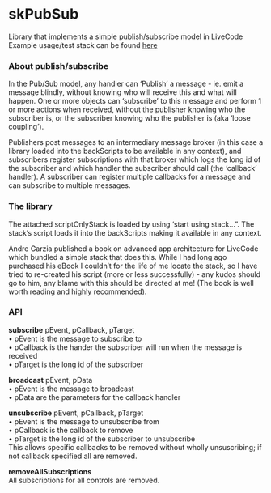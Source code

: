 # skPubSub
Library that implements a simple publish/subscribe model in LiveCode  
Example usage/test stack can be found [here](https://forums.livecode.com/viewtopic.php?f=7&t=38948&p=228512#p228509)

### About publish/subscribe
In the Pub/Sub model, any handler can ‘Publish’ a message - ie. emit a message blindly, without knowing who will receive this and what will happen. One or more objects can ‘subscribe’ to this message and perform 1 or more actions when received, without the publisher knowing who the subscriber is, or the subscriber knowing who the publisher is (aka ‘loose coupling’). 

Publishers post messages to an intermediary message broker (in this case a library loaded into the backScripts to be available in any context), and subscribers register subscriptions with that broker which logs the long id of the subscriber and which handler the subscriber should call (the ‘callback’ handler). A subscriber can register multiple callbacks for a message and can subscribe to multiple messages. 

### The library
The attached scriptOnlyStack is loaded by using ‘start using stack…”. The stack’s script loads it into the backScripts making it available in any context. 

Andre Garzia published a book on advanced app architecture for LiveCode which bundled a simple stack that does this. While I had long ago purchased his eBook I couldn’t for the life of me locate the stack, so I have tried to re-created his script (more or less successfully) - any kudos should go to him, any blame with this should be directed at me! 
(The book is well worth reading and highly recommended). 

### API
**subscribe** pEvent, pCallback, pTarget  
•	pEvent is the message to subscribe to  
•	pCallback is the hander the subscriber will run when the message is received  
•	pTarget is the long id of the subscriber  
  
**broadcast** pEvent, pData  
•	pEvent is the message to broadcast  
•	pData are the parameters for the callback handler  
  
**unsubscribe** pEvent, pCallback, pTarget  
•	pEvent is the message to unsubscribe from  
•	pCallback is the callback to remove  
•	pTarget is the long id of the subscriber to unsubscribe   
This allows specific callbacks to be removed without wholly unsuscribing; if not callback specified all are removed.  
  
**removeAllSubscriptions**   
All subscriptions for all controls are removed.
